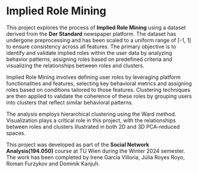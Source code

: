 # Implied Role Mining

This project explores the process of **Implied Role Mining** using a dataset derived from the **Der Standard** newspaper platform. The dataset has undergone preprocessing and has been scaled to a uniform range of [-1, 1] to ensure consistency across all features. The primary objective is to identify and validate implied roles within the user data by analyzing behavior patterns, assigning roles based on predefined criteria and visualizing the relationships between roles and clusters.

Implied Role Mining involves defining user roles by leveraging platform functionalities and features, selecting key behavioral metrics and assigning roles based on conditions tailored to those features. Clustering techniques are then applied to validate the coherence of these roles by grouping users into clusters that reflect similar behavioral patterns.

The analysis employs hierarchical clustering using the Ward method. Visualization plays a critical role in this project, with the relationships between roles and clusters illustrated in both 2D and 3D PCA-reduced spaces.

This project was developed as part of the **Social Network Analysis(194.050)** course at TU Wien during the Winter 2024 semester. The work has been completed by Irene Garcia Villoria, Júlia Royes Royo, Roman Furzykov and Dominik Kanjuh.
